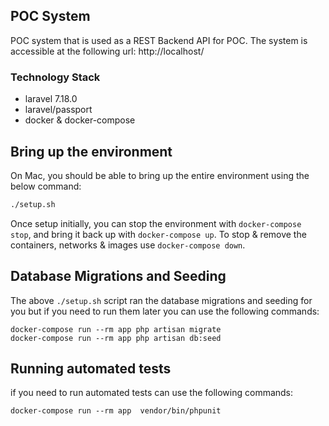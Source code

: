 ## POC System

POC system that is used as a REST Backend API for POC. The system is accessible at the following url: http://localhost/

### Technology Stack
- laravel 7.18.0
- laravel/passport
- docker & docker-compose


## Bring up the environment
On Mac, you should be able to bring up the entire environment using the below command:
```bash
./setup.sh
```

Once setup initially, you can stop the environment with `docker-compose stop`, and bring it back up with `docker-compose up`. To stop & remove the containers, networks & images use `docker-compose down`.

## Database Migrations and Seeding
The above `./setup.sh` script ran the database migrations and seeding for you but if you need to run them later you can use the following commands:
```
docker-compose run --rm app php artisan migrate
docker-compose run --rm app php artisan db:seed
```


## Running automated tests
if you need to run automated tests can use the following commands:
```
docker-compose run --rm app  vendor/bin/phpunit
```


